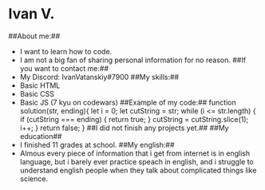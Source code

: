 # Ivan V.
##About me:##
* I want to learn how to code.
* I am not a big fan of sharing personal information for no reason. 
##If you want to contact me:##
* My Discord: IvanVatanskiy#7900
##My skills:##
* Basic HTML
* Basic CSS
* Basic JS (7 kyu on codewars)
##Example of my code:##
function solution(str, ending){
 let i = 0;
 let cutString = str;
  while (i <= str.length) {
   if (cutString === ending) {
    return true;
    }
  cutString = cutString.slice(1);
  i++;
  }
return false;
}
##I did not finish any projects yet.##
##My education##
* I finished 11 grades at school.
##My english:##
* Almous every piece of information that i get from internet is in english language, but i barely ever practice speach in english, and i struggle to understand english people when they talk about complicated things like science.


